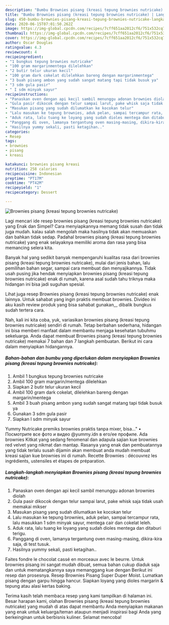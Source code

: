 ```yaml
---
description: "Bumbu Brownies pisang (kreasi tepung brownies nutricake) | Langkah Membuat Brownies pisang (kreasi tepung brownies nutricake) Yang Bisa Manjain Lidah"
title: "Bumbu Brownies pisang (kreasi tepung brownies nutricake) | Langkah Membuat Brownies pisang (kreasi tepung brownies nutricake) Yang Bisa Manjain Lidah"
slug: 450-bumbu-brownies-pisang-kreasi-tepung-brownies-nutricake-langkah-membuat-brownies-pisang-kreasi-tepung-brownies-nutricake-yang-bisa-manjain-lidah
date: 2020-06-15T07:01:50.262Z
image: https://img-global.cpcdn.com/recipes/7cff651aa2012cf6/751x532cq70/brownies-pisang-kreasi-tepung-brownies-nutricake-foto-resep-utama.jpg
thumbnail: https://img-global.cpcdn.com/recipes/7cff651aa2012cf6/751x532cq70/brownies-pisang-kreasi-tepung-brownies-nutricake-foto-resep-utama.jpg
cover: https://img-global.cpcdn.com/recipes/7cff651aa2012cf6/751x532cq70/brownies-pisang-kreasi-tepung-brownies-nutricake-foto-resep-utama.jpg
author: Oscar Douglas
ratingvalue: 4.3
reviewcount: 4
recipeingredient:
- "1 bungkus tepung brownies nutricake"
- "100 gram margarinmentega dilelehkan"
- "2 butir telur ukuran kecil"
- "100 gram dark cokelat dilelehkan bareng dengan margarinmentega"
- "3 buah pisang ambon yang sudah sangat matang tapi tidak busuk ya"
- "3 sdm gula pasir"
- " I sdm minyak sayur"
recipeinstructions:
- "Panaskan oven dengan api kecil sambil menunggu adonan brownies diolah"
- "Gula pasir dikocok dengan telur sampai larut, pake whisk saja tidak usah memakai mikser"
- "Masukan pisang yang sudah dilumatkan ke kocokan telur"
- "Lalu masukan ke tepung brownies, aduk pelan, sampai tercampur rata, lalu masukkan 1 sdm minyak sayur, mentega cair dan cokelat leleh."
- "Aduk rata, lalu tuang ke loyang yang sudah dioles mentega dan ditaburi terigu."
- "Panggang di oven, lamanya tergantung oven masing-masing, dikira-kira saja, di test tusuk."
- "Hasilnya yummy sekali, pasti ketagihan.."
categories:
- Resep
tags:
- brownies
- pisang
- kreasi

katakunci: brownies pisang kreasi 
nutrition: 258 calories
recipecuisine: Indonesian
preptime: "PT17M"
cooktime: "PT42M"
recipeyield: "1"
recipecategory: Dessert

---
```



![Brownies pisang (kreasi tepung brownies nutricake)](https://img-global.cpcdn.com/recipes/7cff651aa2012cf6/751x532cq70/brownies-pisang-kreasi-tepung-brownies-nutricake-foto-resep-utama.jpg)

Lagi mencari ide resep brownies pisang (kreasi tepung brownies nutricake) yang Enak dan Simpel? Cara menyiapkannya memang tidak susah dan tidak juga mudah. kalau salah mengolah maka hasilnya tidak akan memuaskan dan bahkan tidak sedap. Padahal brownies pisang (kreasi tepung brownies nutricake) yang enak selayaknya memiliki aroma dan rasa yang bisa memancing selera kita.

Banyak hal yang sedikit banyak mempengaruhi kualitas rasa dari brownies pisang (kreasi tepung brownies nutricake), mulai dari jenis bahan, lalu pemilihan bahan segar, sampai cara membuat dan menyajikannya. Tidak usah pusing jika hendak menyiapkan brownies pisang (kreasi tepung brownies nutricake) enak di rumah, karena asal sudah tahu triknya maka hidangan ini bisa jadi suguhan spesial.

Lihat juga resep Brownies pisang (kreasi tepung brownies nutricake) enak lainnya. Untuk sahabat yang ingin praktis membuat brownies. Divideo ini aku kasih review produk yang bisa sahabat gunakan,,, dibalik bungkus sudah tertera cara.


Nah, kali ini kita coba, yuk, variasikan brownies pisang (kreasi tepung brownies nutricake) sendiri di rumah. Tetap berbahan sederhana, hidangan ini bisa memberi manfaat dalam membantu menjaga kesehatan tubuhmu sekeluarga. Anda dapat membuat Brownies pisang (kreasi tepung brownies nutricake) memakai 7 bahan dan 7 langkah pembuatan. Berikut ini cara dalam menyiapkan hidangannya.

<!--inarticleads1-->

##### Bahan-bahan dan bumbu yang diperlukan dalam menyiapkan Brownies pisang (kreasi tepung brownies nutricake):

1. Ambil 1 bungkus tepung brownies nutricake
1. Ambil 100 gram margarin/mentega dilelehkan
1. Siapkan 2 butir telur ukuran kecil
1. Ambil 100 gram dark cokelat, dilelehkan bareng dengan margarin/mentega
1. Ambil 3 buah pisang ambon yang sudah sangat matang tapi tidak busuk ya
1. Gunakan 3 sdm gula pasir
1. Siapkan  I sdm minyak sayur


Yummy Nutricake premiks brownies praktis tanpa mixer, bisa…&#34; • Посмотрите все фото и видео @yummy.idn в его/ее профиле. Ada brownies Kitkat yang sedang fenomenal dan adapula sajian kue brownies red velvet yang nikmat dan mantap. Rasanya yang enak dan pembuatannya yang tidak terlalu susah dijamin akan membuat anda mudah membuat kreasi sajian kue brownies ini di rumah. Recette Brownies : découvrez les ingrédients, ustensiles et étapes de préparation. 

<!--inarticleads2-->

##### Langkah-langkah menyiapkan Brownies pisang (kreasi tepung brownies nutricake):

1. Panaskan oven dengan api kecil sambil menunggu adonan brownies diolah
1. Gula pasir dikocok dengan telur sampai larut, pake whisk saja tidak usah memakai mikser
1. Masukan pisang yang sudah dilumatkan ke kocokan telur
1. Lalu masukan ke tepung brownies, aduk pelan, sampai tercampur rata, lalu masukkan 1 sdm minyak sayur, mentega cair dan cokelat leleh.
1. Aduk rata, lalu tuang ke loyang yang sudah dioles mentega dan ditaburi terigu.
1. Panggang di oven, lamanya tergantung oven masing-masing, dikira-kira saja, di test tusuk.
1. Hasilnya yummy sekali, pasti ketagihan..


Faites fondre le chocolat cassé en morceaux avec le beurre. Untuk brownies pisang ini sangat mudah dibuat, semua bahan cukup diaduk saja dan untuk mematangkannya saya memanggang kue dengan Berikut ini resep dan prosesnya. Resep Brownies Pisang Super Duper Moist. Lumatkan pisang dengan garpu hingga hancur. Siapkan loyang yang dioles margarin &amp; tepung atau alasi kertas baking. 

Terima kasih telah membaca resep yang kami tampilkan di halaman ini. Besar harapan kami, olahan Brownies pisang (kreasi tepung brownies nutricake) yang mudah di atas dapat membantu Anda menyiapkan makanan yang enak untuk keluarga/teman ataupun menjadi inspirasi bagi Anda yang berkeinginan untuk berbisnis kuliner. Selamat mencoba!
